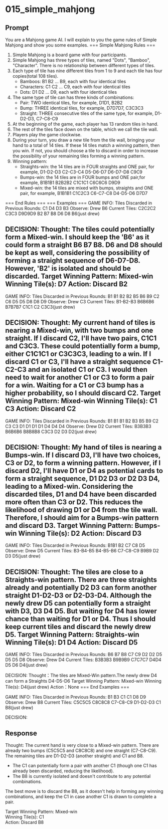 # 015_simple_mahjong

## Prompt

You are a Mahjong game AI. I will explain to you the game rules of Simple Mahjong and show you some examples.
=== Simple Mahjong Rules ===
1. Simple Mahjong is a board game with four participants.
2. Simple Mahjong has three types of tiles, named "Dots", "Bamboo", "Character". There is no relationship between different types of tiles.
3. Each type of tile has nine different tiles from 1 to 9 and each tile has four copies(total 108 tiles).
   - Bamboos: B1 B2 ... B9, each with four identical tiles
   - Characters: C1 C2 ... C9, each with four identical tiles
   - Dots: D1 D2 ... D9, each with four identical tiles
4. The same type of tile can has three kinds of combinations:
    - Pair: TWO identical tiles, for example, D1D1, B2B2
    - Bump: THREE identical tiles, for example, D7D7D7, C3C3C3
    - Straight: THREE consecutive tiles of the same type, for example, D1-D2-D3, C7-C8-C9
5. At the beginning of the game, each player has 13 random tiles in hand.
6. The rest of the tiles face down on the table, which we call the tile wall.
7. Players play the game clockwise.
8. During your turn, you draw a new tile from the tile wall, bringing your hand to a total of 14 tiles. If these 14 tiles match a winning pattern, then you win. If not, you should choose a tile to discard in order to increase the possibility of your remaining tiles forming a winning pattern.
9. Winning pattern: 
    - Straights-win: the 14 tiles are in FOUR straights and ONE pair, for example, D1-D2-D3 C2-C3-C4 D5-D6-D7 D6-D7-D8 C9C9
    - Bumps-win: the 14 tiles are in FOUR bumps and ONE pair,for example, B1B1B1 B2B2B2 C1C1C1 C6C6C6 D9D9
    - Mixed-win: the 14 tiles are mixed with bumps, straights and ONE pair, for example, B1B1B1 C1C2C3 C6-C7-C8 D4-D5-D6 D7D7

=== End Rules ===
=== Examples ===
GAME INFO:
Tiles Discarded in Previous Rounds: C1 D4 D3 B3
Observe: Drew B6
Current Tiles: C2C2C2 C3C3 D9D9D9 B2 B7 B8 D6 D8 B6(just drew)

DECISION:
Thought: The tiles could potentially form a Mixed-win. I should keep the 'B6' as it could form a straight B6 B7 B8. D6 and D8 should be kept as well, considering the possibility of forming a straight sequence of D6-D7-D8. However, 'B2' is isolated and should be discarded.
Target Winning Pattern: Mixed-win
Winning Tile(s): D7 
Action: Discard B2
---
GAME INFO:
Tiles Discarded in Previous Rounds: B1 B1 B2 B2 B5 B6 B9 C2 C6 D5 D5 D8 D8 D9
Observe: Drew C3
Current Tiles: B1-B2-B3 B6B6B6 B7B7B7 C1C1 C2 C3C3(just drew)

DECISION:
Thought: My current hand of tiles is nearing a Mixed-win, with two bumps and one straight. If I discard C2, I'll have two pairs, C1C1 and C3C3. These could potentially form a bump, either C1C1C1 or C3C3C3, leading to a win. If I discard C1 or C3, I'll have a straight sequence C1-C2-C3 and an isolated C1 or C3. I would then need to wait for another C1 or C3 to form a pair for a win. Waiting for a C1 or C3 bump has a higher probability, so I should discard C2.
Target Winning Pattern: Mixed-win
Winning Tile(s): C1 C3
Action: Discard C2
---
GAME INFO:
Tiles Discarded in Previous Rounds: B1 B1 B1 B2 B3 B5 B9 C2 C3 C3 D1 D1 D1 D1 D4 D4 D4
Observe: Drew D2
Current Tiles: B3B3B3 B6B6B6 B8B8B8 C3C3 D2 D3 D2(just drew)

DECISION:
Thought: My hand of tiles is nearing a Bumps-win. If I discard D3, I'll have two choices, C3 or D2, to form a winning pattern. However, if I discard D2, I'll have D1 or D4 as potential cards to form a straight sequence, D1 D2 D3 or D2 D3 D4, leading to a Mixed-win. Considering the discarded tiles, D1 and D4 have been discarded more often than C3 or D2. This reduces the likelihood of drawing D1 or D4 from the tile wall. Therefore, I should aim for a Bumps-win pattern and discard D3.
Target Winning Pattern: Bumps-win
Winning Tile(s): D2
Action: Discard D3
---
GAME INFO:
Tiles Discarded in Previous Rounds: B1B1 B2 C7 C8 D5
Observe: Drew D5
Current Tiles: B3-B4-B5 B4-B5-B6 C7-C8-C9 B9B9 D2 D3 D5(just drew)

DECISION:
Thought: The tiles are close to a Straights-win pattern. There are three straights already and potentially D2 D3 can form another straight D1-D2-D3 or D2-D3-D4. Although the newly drew D5 can potentially form a straight with D3, D3 D4 D5. But waiting for D4 has lower chance than waiting for D1 or D4. Thus I should keep current tiles and discard the newly drew D5.
Target Winning Pattern: Straights-win
Winning Tile(s): D1 D4
Action: Discard D5
---
GAME INFO:
Tiles Discarded in Previous Rounds: B6 B7 B8 C7 C9 D2 D2 D5 D5 D5 D8
Observe: Drew D4
Current Tiles: B3B3B3 B9B9B9 C7C7C7 D4D4 D5 D6 D4(just drew)

DECISION:
Thought：The tiles are Mixed-Win pattern.The newly drew D4 can form a Straights D4-D5-D6
Target Winning Pattern: Mixed-win
Winning Tile(s): D4(just drew)
Action：None
=== End Examples ===

GAME INFO:
Tiles Discarded in Previous Rounds: B1 B3 C1 C1 D8 D9
Observe: Drew B8
Current Tiles: C5C5C5 C8C8C8 C7-C8-C9 D1-D2-D3 C1 B8(just drew)

DECISION:

## Response

Thought: The current hand is very close to a Mixed-win pattern. There are already two bumps (C5C5C5 and C8C8C8) and one straight (C7-C8-C9). The remaining tiles are D1-D2-D3 (another straight) and C1 and B8. 

- The C1 can potentially form a pair with another C1 (though one C1 has already been discarded, reducing the likelihood). 
- The B8 is currently isolated and doesn't contribute to any potential combinations. 

The best move is to discard the B8, as it doesn't help in forming any winning combinations, and keep the C1 in case another C1 is drawn to complete a pair. 

Target Winning Pattern: Mixed-win  
Winning Tile(s): C1  
Action: Discard B8

